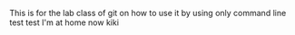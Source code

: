 This is for the lab class of git on how to use it by using only command line
test test I'm at home now kiki
